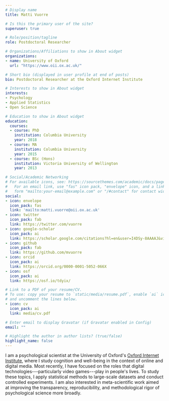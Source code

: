 ```yaml
---
# Display name
title: Matti Vuorre

# Is this the primary user of the site?
superuser: true

# Role/position/tagline
role: Postdoctoral Researcher

# Organizations/Affiliations to show in About widget
organizations:
- name: University of Oxford
  url: "https://www.oii.ox.ac.uk/"

# Short bio (displayed in user profile at end of posts)
bio: Postdoctoral Researcher at the Oxford Internet Institute

# Interests to show in About widget
interests:
- Psychology
- Applied Statistics
- Open Science

# Education to show in About widget
education:
  courses:
  - course: PhD
    institution: Columbia University
    year: 2018
  - course: MA
    institution: Columbia University
    year: 2015
  - course: BSc (Hons)
    institution: Victoria University of Wellington
    year: 2013

# Social/Academic Networking
# For available icons, see: https://sourcethemes.com/academic/docs/page-builder/#icons
#   For an email link, use "fas" icon pack, "envelope" icon, and a link in the
#   form "mailto:your-email@example.com" or "/#contact" for contact widget.
social:
- icon: envelope
  icon_pack: fas
  link: 'mailto:matti.vuorre@oii.ox.ac.uk'  
- icon: twitter
  icon_pack: fab
  link: https://twitter.com/vuorre
- icon: google-scholar
  icon_pack: ai
  link: https://scholar.google.com/citations?hl=en&user=I4DSy-8AAAAJ&view_op=list_works&sortby=pubdate
- icon: github
  icon_pack: fab
  link: https://github.com/mvuorre
- icon: orcid
  icon_pack: ai
  link: https://orcid.org/0000-0001-5052-066X
- icon: osf
  icon_pack: ai
  link: https://osf.io/tdyix/

# Link to a PDF of your resume/CV.
# To use: copy your resume to `static/media/resume.pdf`, enable `ai` icons in `params.toml`, 
# and uncomment the lines below.
- icon: cv
  icon_pack: ai
  link: media/cv.pdf

# Enter email to display Gravatar (if Gravatar enabled in Config)
email: ""

# Highlight the author in author lists? (true/false)
highlight_name: false
---
```


I am a psychological scientist at the University of Oxford's [Oxford Internet Institute](https://www.oii.ox.ac.uk/), where I study cognition and well-being in the context of online and digital media. Most recently, I have focused on the roles that digital technologies---particularly video games---play in people's lives. To study these topics, I apply statistical methods to large-scale datasets and conduct controlled experiments. I am also interested in meta-scientific work aimed at improving the transparency, reproducibility, and methodological rigor of psychological science more broadly.
